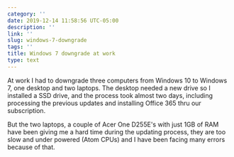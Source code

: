 ```yaml
---
category: ''
date: 2019-12-14 11:58:56 UTC-05:00
description: ''
link: ''
slug: windows-7-downgrade
tags: ''
title: Windows 7 downgrade at work
type: text
---
```

At work I had to downgrade three computers from Windows 10 to Windows 7, one desktop and two laptops. The desktop needed a new drive so I installed a SSD drive, and the process took almost two days, including processing the previous updates and installing Office 365 thru our subscription.

But the two laptops, a couple of Acer One D255E's with just 1GB of RAM have been giving me a hard time during the updating process, they are too slow and under powered (Atom CPUs) and I have been facing many errors because of that.
